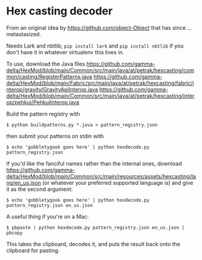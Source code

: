 # Hex casting decoder

From an original idea by https://github.com/object-Object that has since ... metastasized.

Needs Lark and nbtlib; `pip install lark` and `pip install nbtlib` if you don't have it in whatever virtualenv this lives in.

To use, download the Java files
https://github.com/gamma-delta/HexMod/blob/main/Common/src/main/java/at/petrak/hexcasting/common/casting/RegisterPatterns.java
https://github.com/gamma-delta/HexMod/blob/main/Fabric/src/main/java/at/petrak/hexcasting/fabric/interop/gravity/GravityApiInterop.java
https://github.com/gamma-delta/HexMod/blob/main/Common/src/main/java/at/petrak/hexcasting/interop/pehkui/PehkuiInterop.java

Build the pattern registry with
```
$ python buildpatterns.py *.java > pattern_registry.json
```
then submit your patterns on stdin with
```
$ echo 'gobbletygook goes here' | python hexdecode.py pattern_registry.json
```

If you'd like the fanciful names rather than the internal ones, download https://github.com/gamma-delta/HexMod/blob/main/Common/src/main/resources/assets/hexcasting/lang/en_us.json (or whatever your preferred supported language is) and give it as the second argument:
```
$ echo 'gobbletygook goes here' | python hexdecode.py pattern_registry.json en_us.json
```

A useful thing if you're on a Mac:
```
$ pbpaste | python hexdecode.py pattern_registry.json en_us.json | pbcopy
```
This takes the clipboard, decodes it, and puts the result back onto the clipboard for pasting.
